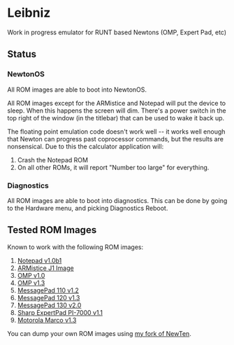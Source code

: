 # Leibniz
Work in progress emulator for RUNT based Newtons (OMP, Expert Pad, etc)

## Status

### NewtonOS 

All ROM images are able to boot into NewtonOS.

All ROM images except for the ARMistice and Notepad will put the device to sleep.  When this happens the screen will dim.  There's a power switch in the top right of the window (in the titlebar) that can be used to wake it back up.

The floating point emulation code doesn't work well -- it works well enough that Newton can progress past coprocessor commands, but the results are nonsensical.  Due to this the calculator application will:

1. Crash the Notepad ROM
2. On all other ROMs, it will report "Number too large" for everything. 

### Diagnostics

All ROM images are able to boot into diagnostics.  This can be done by going to the Hardware menu, and picking Diagnostics Reboot.

## Tested ROM Images

Known to work with the following ROM images:

1. [Notepad v1.0b1](http://www.unna.org/incoming/notepad-1.0b1.rom.gz)
2. [ARMistice J1 Image](http://www.unna.org/incoming/Newt%20J1Armistice%20image.zip)
3. [OMP v1.0](http://www.unna.org/incoming/MessagePad%20100%20v1.00.rom)
4. [OMP v1.3](http://www.unna.org/incoming/MessagePad%20OMP%20v1.3.rom.zip)
5. [MessagePad 110 v1.2](http://www.unna.org/incoming/MessagePad%20110%20v1.2.rom)
6. [MessagePad 120 v1.3](http://www.unna.org/incoming/MessagePad%20120%20v1.3%20(444217).rom)
7. [MessagePad 130 v2.0](http://www.unna.org/incoming/MessagePad%20130%20v2.x%20(525314).rom.zip)
8. [Sharp ExpertPad PI-7000 v1.1](http://www.unna.org/incoming/Sharp%20ExpertPad%20PI-7000%20v1.10.rom)
9. [Motorola Marco v1.3](http://www.unna.org/incoming/Motorola%20Marco%20v1.3%20(444347).rom)

You can dump your own ROM images using [my fork of NewTen](https://github.com/pablomarx/NewTen). 
